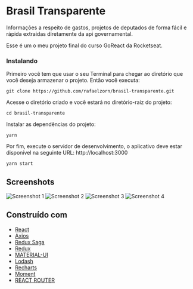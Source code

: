 # Brasil Transparente

Informações a respeito de gastos, projetos de deputados de forma fácil e rápida extraidas diretamente da api governamental.

Esse é um o meu projeto final do curso GoReact da Rocketseat.

### Instalando

Primeiro você tem que usar o seu Terminal para chegar ao diretório que você deseja armazenar o projeto. Então você executa:

```
git clone https://github.com/rafaelzorn/brasil-transparente.git
```

Acesse o diretório criado e você estará no diretório-raiz do projeto:

```
cd brasil-transparente
```

Instalar as dependências do projeto:

```
yarn
```

Por fim, execute o servidor de desenvolvimento, o aplicativo deve estar disponível na seguinte URL: http://localhost:3000

```
yarn start
```

## Screenshots

![Screenshot 1](https://image.ibb.co/iAtVF9/image_1.png)
![Screenshot 2](https://image.ibb.co/kkBZa9/image_2.png)
![Screenshot 3](https://image.ibb.co/eYrp8U/image_3.png)
![Screenshot 4](https://image.ibb.co/cJ3rNp/image_4.png)

## Construído com

-   [React](https://reactjs.org)
-   [Axios](https://github.com/axios/axios)
-   [Redux Saga](https://redux-saga.js.org)
-   [Redux](https://redux.js.org)
-   [MATERIAL-UI](https://material-ui.com)
-   [Lodash](https://lodash.com)
-   [Recharts](http://recharts.org)
-   [Moment](https://momentjs.com)
-   [REACT ROUTER](https://reacttraining.com/react-router/web/guides/philosophy)

